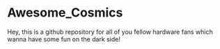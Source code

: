 # Awesome_Cosmics
Hey, this is a github repository for all of you fellow hardware fans which wanna have some fun on the dark side!
